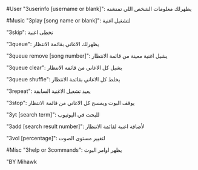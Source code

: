 #User "3userinfo [username or blank]": يظهرلك معلومات الشخص اللي تمنشنه

#Music "3play [song name or blank]": لتشغيل اغنية

"3skip": تخطى اغنية

"3queue": يظهرلك الاغاني بقائمة الانتظار

"3queue remove [song number]": يشيل اغنية معينة من قائمة الانتظار

"3queue clear": يشيل كل الاغاني من قائمة الانتظار

"3queue shuffle": يخلط كل الاغاني بقائمة الانتظار

"3repeat": يعيد تشغيل الاغنية السابقة

"3stop": يوقف البوت ويمسح كل الاغاني من قائمة الانتظار

"3yt [search term]": للبحث في اليوتيوب

"3add [search result number]": لأضافة اغنية لقائمة الانتظار

"3vol [percentage]": لتغيير مستوى الصوت

#Misc "3help or 3commands": يظهر اوامر البوت

"BY Mihawk